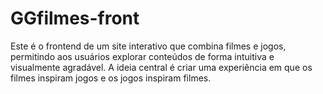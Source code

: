 # GGfilmes-front
Este é o frontend de um site interativo que combina filmes e jogos, permitindo aos usuários explorar conteúdos de forma intuitiva e visualmente agradável. A ideia central é criar uma experiência em que os filmes inspiram jogos e os jogos inspiram filmes.
